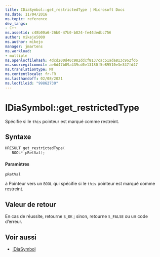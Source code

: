 ```yaml
---
title: IDiaSymbol::get_restrictedType | Microsoft Docs
ms.date: 11/04/2016
ms.topic: reference
dev_langs:
- C++
ms.assetid: c48b00a6-26b0-47b0-b824-fe44dedbc756
author: mikejo5000
ms.author: mikejo
manager: jmartens
ms.workload:
- multiple
ms.openlocfilehash: 4dcd200d40c982ddcf8137cac51ada813c962fd6
ms.sourcegitcommit: ae6d47b09a439cd0e13180f5e89510e3e347fd47
ms.translationtype: MT
ms.contentlocale: fr-FR
ms.lasthandoff: 02/08/2021
ms.locfileid: "99862730"
---
```

# <a name="idiasymbolget_restrictedtype"></a>IDiaSymbol::get_restrictedType
Spécifie si le `this` pointeur est marqué comme restreint.

## <a name="syntax"></a>Syntaxe

```C++
HRESULT get_restrictedType(
   BOOL* pRetVal);
```

#### <a name="parameters"></a>Paramètres
 `pRetVal`

à Pointeur vers un `BOOL` qui spécifie si le `this` pointeur est marqué comme restreint.

## <a name="return-value"></a>Valeur de retour
 En cas de réussite, retourne `S_OK` ; sinon, retourne `S_FALSE` ou un code d’erreur.

## <a name="see-also"></a>Voir aussi
- [IDiaSymbol](../../debugger/debug-interface-access/idiasymbol.md)
